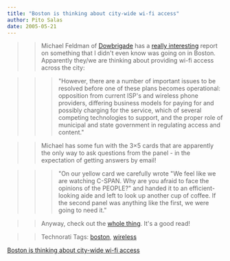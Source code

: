 ```yaml
---
title: "Boston is thinking about city-wide wi-fi access"
author: Pito Salas
date: 2005-05-21
---
```



>>

>> Michael Feldman of [Dowbrigade](<http://blogs.law.harvard.edu/dowbrigade/>)
has a [really
interesting](<http://blogs.law.harvard.edu/dowbrigade/2005/05/20#a5155>)
report on something that I didn't even know was going on in Boston. Apparently
they/we are thinking about providing wi-fi access across the city:

>>

>>> "However, there are a number of important issues to be resolved before one
of these plans becomes operational: opposition from current ISP's and wireless
phone providers, differing business models for paying for and possibly
charging for the service, which of several competing technologies to support,
and the proper role of municipal and state government in regulating access and
content."

>>

>> Michael has some fun with the 3×5 cards that are apparently the only way to
ask questions from the panel - in the expectation of getting answers by email!

>>

>>> "On our yellow card we carefully wrote "We feel like we are watching
C-SPAN. Why are you afraid to face the opinions of the PEOPLE?" and handed it
to an efficient-looking aide and left to look up another cup of coffee. If the
second panel was anything like the first, we were going to need it."

>>

>> Anyway, check out the [whole
thing](<http://blogs.law.harvard.edu/dowbrigade/2005/05/20%23a5155>). It's a
good read!

>>

>> Technorati Tags: [boston](<http://technorati.com/tag/boston>),
[wireless](<http://technorati.com/tag/wireless>)


[Boston is thinking about city-wide wi-fi access](None)
